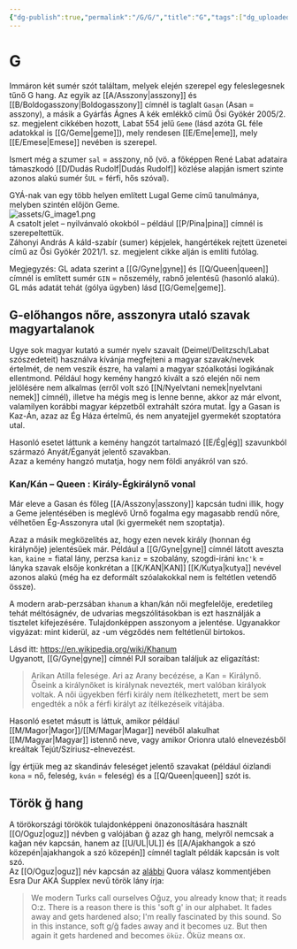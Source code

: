 ```yaml
---
{"dg-publish":true,"permalink":"/G/G/","title":"G","tags":["dg_uploaded"],"created":"2023-10-19T11:35","updated":"2023-11-08T03:42"}
---
```



# G

Immáron két sumér szót találtam, melyek elején szerepel egy feleslegesnek tűnő G hang. Az egyik az [[A/Asszony\|asszony]] és [[B/Boldogasszony\|Boldogasszony]] címnél is taglalt `Gasan` (Asan = asszony), a másik a Gyárfás Ágnes A kék emlékkő című Ősi Gyökér 2005/2. sz. megjelent cikkében hozott, Labat 554 jelű `Geme` (lásd azóta GL féle adatokkal is [[G/Geme\|geme]]), mely rendesen [[E/Eme\|eme]], mely [[E/Emese\|Emese]] nevében is szerepel.  

Ismert még a szumer `sal` = asszony, nő (vö. a főképpen René Labat adataira támaszkodó [[D/Dudás Rudolf\|Dudás Rudolf]] közlése alapján ismert szinte azonos alakú sumér `ŠUL` = férfi, hős szóval).  

GYÁ-nak van egy több helyen említett Lugal Geme című tanulmánya, melyben szintén előjön Geme.  
![assets/G_image1.png](/img/user/G/assets/G_image1.png)  
A csatolt jelet – nyilvánvaló okokból – például [[P/Pina\|pina]] címnél is szerepeltettük.  
Záhonyi András A káld-szabír (sumer) képjelek, hangértékek rejtett üzenetei című az Ősi Gyökér 2021/1. sz. megjelent cikke alján is említi futólag.  

Megjegyzés: GL adata szerint a [[G/Gyne\|gyne]] és [[Q/Queen\|queen]] címnél is említett sumér `GIN` = nőszemély, rabnő jelentésű (hasonló alakú).  
GL más adatát tehát (gólya ügyben) lásd [[G/Geme\|geme]].  

## G-előhangos nőre, asszonyra utaló szavak magyartalanok

Ugye sok magyar kutató a sumér nyelv szavait (Deimel/Delitzsch/Labat szószedeteit) használva kívánja megfejteni a magyar szavak/nevek értelmét, de nem veszik észre, ha valami a magyar szóalkotási logikának ellentmond. Például hogy kemény hangzó kivált a szó elején női nem jelölésére nem alkalmas (erről volt szó [[N/Nyelvtani nemek\|nyelvtani nemek]] címnél), illetve ha mégis meg is lenne benne, akkor az már elvont, valamilyen korábbi magyar képzetből extrahált szóra mutat. Így a Gasan is Kaz-Án, azaz az Ég Háza értelmű, és nem anyatejjel gyermekét szoptatóra utal.  

Hasonló esetet láttunk a kemény hangzót tartalmazó [[E/Ég\|ég]] szavunkból származó Anyát/Éganyát jelentő szavakban.  
Azaz a kemény hangzó mutatja, hogy nem földi anyákról van szó.  

### Kan/Kán – Queen : Király-Égkirálynő vonal

Már eleve a Gasan és főleg [[A/Asszony\|asszony]] kapcsán tudni illik, hogy a Geme jelentésében is meglévő Úrnő fogalma egy magasabb rendű nőre, vélhetően Ég-Asszonyra utal (ki gyermekét nem szoptatja).  

Azaz a másik megközelítés az, hogy ezen nevek király (honnan ég királynője) jelentésűek már. Például a [[G/Gyne\|gyne]] címnél látott aveszta `kan`, `kaine` = fiatal lány, perzsa `kaniz` = szobalány, szogdi-iráni `knc'k` = lányka szavak elsője konkrétan a [[K/KAN\|KAN]] [[K/Kutya\|kutya]] nevével azonos alakú (még ha ez deformált szóalakokkal nem is feltétlen vetendő össze).  

A modern arab-perzsában `khanum` a khan/kán női megfelelője, eredetileg tehát méltóságnév, de udvarias megszólitásokban is ezt használják a tisztelet kifejezésére. Tulajdonképpen asszonyom a jelentése. Ugyanakkor vigyázat: mint kiderül, az -um végződés nem feltétlenül birtokos.

Lásd itt: https://en.wikipedia.org/wiki/Khanum  
Ugyanott, [[G/Gyne\|gyne]] címnél PJI soraiban találjuk az eligazítást:  
> Arikan Atilla felesége. Ari az Arany becézése, a Kan = Királynő. Őseink a királynőket is királynak nevezték, mert valóban királyok voltak. A női ügyekben férfi király nem ítélkezhetett, mert be sem engedték a nők a férfi királyt az ítélkezéseik vitájába.  

Hasonló esetet másutt is láttuk, amikor például [[M/Magor\|Magor]]/[[M/Magar\|Magar]] nevéből alakulhat [[M/Magyar\|Magyar]] istennő neve, vagy amikor Orionra utaló elnevezésből kreáltak Tejút/Szíriusz-elnevezést.  

Így értjük meg az skandináv feleséget jelentő szavakat (például óizlandi `kona` = nő, feleség, `kván` = feleség) és a [[Q/Queen\|queen]] szót is.  

## Török ğ hang

A törökországi törökök tulajdonképpeni önazonosítására használt [[O/Oguz\|oguz]] névben g valójában ğ azaz gh hang, melyről nemcsak a kağan név kapcsán, hanem az [[U/UL\|UL]] és [[A/Ajakhangok a szó közepén\|ajakhangok a szó közepén]] címnél taglalt példák kapcsán is volt szó.  
Az [[O/Oguz\|oguz]] név kapcsán az [alábbi](https://qr.ae/pvAZDU) Quora válasz kommentjében Esra Dur AKA Supplex nevű török lány írja:  
> We modern Turks call ourselves Oğuz, you already know that; it reads O:z. There is a reason there is this 'soft g' in our alphabet. It fades away and gets hardened also; I'm really fascinated by this sound. So in this instance, soft g/ğ fades away and it becomes uz. But then again it gets hardened and becomes `öküz`. Öküz means ox.  